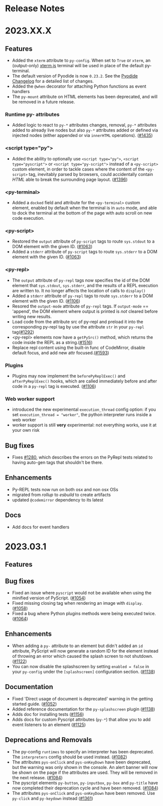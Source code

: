 # Release Notes

2023.XX.X
=========


Features
--------

- Added the `xterm` attribute to `py-config`. When set to `True` or `xterm`, an (output-only) [xterm.js](http://xtermjs.org/) terminal will be used in place of the default py-terminal.
- The default version of Pyodide is now `0.23.2`. See the [Pyodide Changelog](https://pyodide.org/en/stable/project/changelog.html#version-0-23-2) for a detailed list of changes.
- Added the `@when` decorator for attaching Python functions as event handlers
- The `py-mount` attribute on HTML elements has been deprecated, and will be removed in a future release.


### Runtime py- attributes

- Added logic to react to `py-*` attributes changes, removal, `py-*` attributes added to already live nodes but also `py-*` attributes added or defined via injected nodes (either appended or via `innerHTML` operations). ([#1435](https://github.com/pyscript/pyscript/pull/1435))

### &lt;script type="py"&gt;
- Added the ability to optionally use `<script type="py">`, `<script type="pyscript">` or `<script type="py-script">` instead of a `<py-script>` custom element, in order to tackle cases where the content of the `<py-script>` tag, inevitably parsed by browsers, could accidentally contain *HTML* able to break the surrounding page layout. ([#1396](https://github.com/pyscript/pyscript/pull/1396))

### &lt;py-terminal&gt;
- Added a `docked` field and attribute for the `<py-terminal>` custom element, enabled by default when the terminal is in `auto` mode, and able to dock the terminal at the bottom of the page with auto scroll on new code execution.

### &lt;py-script&gt;
- Restored the `output` attribute of `py-script` tags to route `sys.stdout` to a DOM element with the given ID. ([#1063](https://github.com/pyscript/pyscript/pull/1063))
- Added a `stderr` attribute of `py-script` tags to route `sys.stderr` to a DOM element with the given ID. ([#1063](https://github.com/pyscript/pyscript/pull/1063))

### &lt;py-repl&gt;
- The `output` attribute of `py-repl` tags now specifies the id of the DOM element that `sys.stdout`, `sys.stderr`, and the results of a REPL execution are written to. It no longer affects the location of calls to `display()`
- Added a `stderr` attribute of `py-repl` tags to route `sys.stderr` to a DOM element with the given ID. ([#1106](https://github.com/pyscript/pyscript/pull/1106))
- Resored the `output-mode` attribute of `py-repl` tags. If `output-mode` == 'append', the DOM element where output is printed is _not_ cleared before writing new results.
- Load code from the attribute src of py-repl and preload it into the corresponding py-repl tag by use the attribute `str` in your `py-repl` tag([#1292](https://github.com/pyscript/pyscript/pull/1292))
- &lt;py-repl&gt; elements now have a `getPySrc()` method, which returns the code inside the REPL as a string.([#1516](https://github.com/pyscript/pyscript/pull/1292))
- Replace repl content using the built-in func of CodeMirror, disable default focus, and add new attr focused.([#1593](https://github.com/pyscript/pyscript/pull/1593))

### Plugins
- Plugins may now implement the `beforePyReplExec()` and `afterPyReplExec()` hooks, which are called immediately before and after code in a `py-repl` tag is executed. ([#1106](https://github.com/pyscript/pyscript/pull/1106))

### Web worker support
- introduced the new experimental `execution_thread` config option: if you set `execution_thread = "worker"`, the python interpreter runs inside a web worker
- worker support is still **very** experimental: not everything works, use it at your own risk

Bug fixes
---------

- Fixes [#1280](https://github.com/pyscript/pyscript/issues/1280), which describes the errors on the PyRepl tests related to having auto-gen tags that shouldn't be there.

Enhancements
------------

- Py-REPL tests now run on both osx and non osx OSs
- migrated from *rollup* to *esbuild* to create artifacts
- updated `@codemirror` dependency to its latest

Docs
----

- Add docs for event handlers

2023.03.1
=========


Features
--------

Bug fixes
---------

- Fixed an issue where `pyscript` would not be available when using the minified version of PyScript. ([#1054](https://github.com/pyscript/pyscript/pull/1054))
- Fixed missing closing tag when rendering an image with `display`. ([#1058](https://github.com/pyscript/pyscript/pull/1058))
- Fixed a bug where Python plugins methods were being executed twice. ([#1064](https://github.com/pyscript/pyscript/pull/1064))

Enhancements
------------

- When adding a `py-` attribute to an element but didn't added an `id` attribute, PyScript will now generate a random ID for the element instead of throwing an error which caused the splash screen to not shutdown. ([#1122](https://github.com/pyscript/pyscript/pull/1122))
- You can now disable the splashscreen by setting `enabled = false` in your `py-config` under the `[splashscreen]` configuration section. ([#1138](https://github.com/pyscript/pyscript/pull/1138))

Documentation
-------------

- Fixed 'Direct usage of document is deprecated' warning in the getting started guide. ([#1052](https://github.com/pyscript/pyscript/pull/1052))
- Added reference documentation for the `py-splashscreen` plugin ([#1138](https://github.com/pyscript/pyscript/pull/1138))
- Adds doc for installing tests ([#1156](https://github.com/pyscript/pyscript/pull/1156))
- Adds docs for custom Pyscript attributes (`py-*`) that allow you to add event listeners to an element ([#1125](https://github.com/pyscript/pyscript/pull/1125))

Deprecations and Removals
-------------------------

- The py-config `runtimes` to specify an interpreter has been deprecated. The `interpreters` config should be used instead. ([#1082](https://github.com/pyscript/pyscript/pull/1082))
- The attributes `pys-onClick` and `pys-onKeyDown` have been deprecated, but the warning was only shown in the console. An alert banner will now be shown on the page if the attributes are used. They will be removed in the next release. ([#1084](https://github.com/pyscript/pyscript/pull/1084))
- The pyscript elements `py-button`, `py-inputbox`, `py-box` and `py-title` have now completed their deprecation cycle and have been removed. ([#1084](https://github.com/pyscript/pyscript/pull/1084))
- The attributes `pys-onClick` and `pys-onKeyDown` have been removed. Use `py-click` and `py-keydown` instead ([#1361](https://github.com/pyscript/pyscript/pull/1361))

